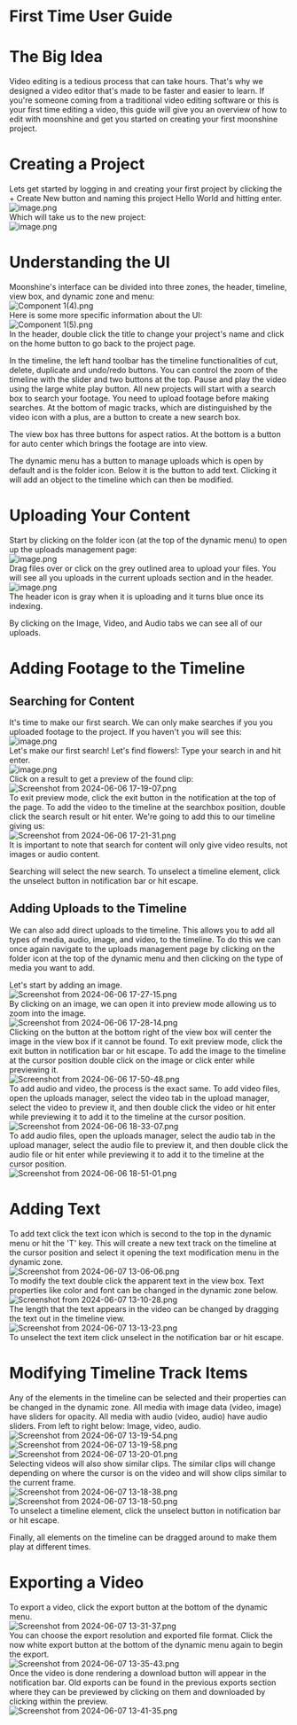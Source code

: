 # First Time User Guide   
# The Big Idea   
Video editing is a tedious process that can take hours. That's why we designed a video editor that's made to be faster and easier to learn. If you're someone coming from a traditional video editing software or this is your first time editing a video, this guide will give you an overview of how to edit with moonshine and get you started on creating your first moonshine project.   
# Creating a Project   
Lets get started by logging in and creating your first project by clicking the + Create New button and naming this project Hello World and hitting enter.   
![image.png](files/image_z.png)    
Which will take us to the new project:   
![image.png](files/image.png)    
# Understanding the UI   
Moonshine's interface can be divided into three zones, the header, timeline, view box, and dynamic zone and menu:   
![Component 1(4).png](files/component-1-4.png)    
Here is some more specific information about the UI:   
![Component 1(5).png](files/component-1-5.png)    
In the header, double click the title to change your project's name and click on the home button to go back to the project page.   
   
In the timeline, the left hand toolbar has the timeline functionalities of cut, delete, duplicate and undo/redo buttons. You can control the zoom of the timeline with the slider and two buttons at the top. Pause and play the video using the large white play button. All new projects will start with a search box to search your footage. You need to upload footage before making searches. At the bottom of magic tracks, which are distinguished by the video icon with a plus, are a button to create a new search box.   
   
The view box has three buttons for aspect ratios. At the bottom is a button for auto center which brings the footage are into view.   
   
The dynamic menu has a button to manage uploads which is open by default and is the folder icon. Below it is the button to add text. Clicking it will add an object to the timeline which can then be modified.    
# Uploading Your Content   
Start by clicking on the folder icon (at the top of the dynamic menu) to open up the uploads management page:   
![image.png](files/image_t.png)    
Drag files over or click on the grey outlined area to upload your files. You will see all you uploads in the current uploads section and in the header.    
![image.png](files/image_v.png)    
The header icon is gray when it is uploading and it turns blue once its indexing.    
   
By clicking on the Image, Video, and Audio tabs we can see all of our uploads.   
# Adding Footage to the Timeline   
## Searching for Content   
It's time to make our first search. We can only make searches if you you uploaded footage to the project. If you haven't you will see this:   
![image.png](files/image_m.png)    
Let's make our first search! Let's find flowers!: Type your search in and hit enter.   
![image.png](files/image_y.png)    
Click on a result to get a preview of the found clip:   
![Screenshot from 2024-06-06 17-19-07.png](files/screenshot-from-2024-06-06-17-19-07.png)    
To exit preview mode, click the exit button in the notification at the top of the page. To add the video to the timeline at the searchbox position, double click the search result or hit enter. We're going to add this to our timeline giving us:   
![Screenshot from 2024-06-06 17-21-31.png](files/screenshot-from-2024-06-06-17-21-31.png)    
It is important to note that search for content will only give video results, not images or audio content.   
   
Searching will select the new search. To unselect a timeline element, click the unselect button in notification bar or hit escape.   
## Adding Uploads to the Timeline   
We can also add direct uploads to the timeline. This allows you to add all types of media, audio, image, and video, to the timeline. To do this we can once again navigate to the uploads management page by clicking on the folder icon at the top of the dynamic menu and then clicking on the type of media you want to add.    
   
Let's start by adding an image.    
![Screenshot from 2024-06-06 17-27-15.png](files/screenshot-from-2024-06-06-17-27-15.png)    
By clicking on an image, we can open it into preview mode allowing us to zoom into the image.    
![Screenshot from 2024-06-06 17-28-14.png](files/screenshot-from-2024-06-06-17-28-14.png)    
Clicking on the button at the bottom right of the view box will center the image in the view box if it cannot be found. To exit preview mode, click the exit button in notification bar or hit escape. To add the image to the timeline at the cursor position double click on the image or click enter while previewing it.   
![Screenshot from 2024-06-06 17-50-48.png](files/screenshot-from-2024-06-06-17-50-48.png)    
To add audio and video, the process is the exact same. To add video files, open the uploads manager, select the video tab in the upload manager, select the video to preview it, and then double click the video or hit enter while previewing it to add it to the timeline at the cursor position.   
![Screenshot from 2024-06-06 18-33-07.png](files/screenshot-from-2024-06-06-18-33-07.png)    
To add audio files, open the uploads manager, select the audio tab in the upload manager, select the audio file to preview it, and then double click the audio file or hit enter while previewing it to add it to the timeline at the cursor position.   
![Screenshot from 2024-06-06 18-51-01.png](files/screenshot-from-2024-06-06-18-51-01.png)    
# Adding Text    
To add text click the text icon which is second to the top in the dynamic menu or hit the 'T' key. This will create a new text track on the timeline at the cursor position and select it opening the text modification menu in the dynamic zone.   
![Screenshot from 2024-06-07 13-06-06.png](files/screenshot-from-2024-06-07-13-06-06.png)    
To modify the text double click the apparent text in the view box. Text properties like color and font can be changed in the dynamic zone below.   
![Screenshot from 2024-06-07 13-10-28.png](files/screenshot-from-2024-06-07-13-10-28.png)    
The length that the text appears in the video can be changed by dragging the text out in the timeline view.   
![Screenshot from 2024-06-07 13-13-23.png](files/screenshot-from-2024-06-07-13-13-23.png)    
To unselect the text item click unselect in the notification bar or hit escape.   
# Modifying Timeline Track Items   
Any of the elements in the timeline can be selected and their properties can be changed in the dynamic zone. All media with image data (video, image) have sliders for opacity. All media with audio (video, audio) have audio sliders. From left to right below: Image, video, audio.   
![Screenshot from 2024-06-07 13-19-54.png](files/screenshot-from-2024-06-07-13-19-54.png)    
![Screenshot from 2024-06-07 13-19-58.png](files/screenshot-from-2024-06-07-13-19-58.png)    
![Screenshot from 2024-06-07 13-20-01.png](files/screenshot-from-2024-06-07-13-20-01.png)    
Selecting videos will also show similar clips. The similar clips will change depending on where the cursor is on the video and will show clips similar to the current frame.   
![Screenshot from 2024-06-07 13-18-38.png](files/screenshot-from-2024-06-07-13-18-38.png)    
![Screenshot from 2024-06-07 13-18-50.png](files/screenshot-from-2024-06-07-13-18-50.png)    
To unselect a timeline element, click the unselect button in notification bar or hit escape.   
   
Finally, all elements on the timeline can be dragged around to make them play at different times.   
# Exporting a Video   
To export a video, click the export button at the bottom of the dynamic menu.   
![Screenshot from 2024-06-07 13-31-37.png](files/screenshot-from-2024-06-07-13-31-37.png)    
You can choose the export resolution and exported file format. Click the now white export button at the bottom of the dynamic menu again to begin the export.   
![Screenshot from 2024-06-07 13-35-43.png](files/screenshot-from-2024-06-07-13-35-43.png)    
Once the video is done rendering a download button will appear in the notification bar. Old exports can be found in the previous exports section where they can be previewed by clicking on them and downloaded by clicking within the preview.   
![Screenshot from 2024-06-07 13-41-35.png](files/screenshot-from-2024-06-07-13-41-35.png)    
